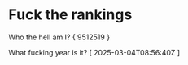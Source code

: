 # Fuck the rankings

Who the hell am I?
{ 9512519 }

What fucking year is it?
[ 2025-03-04T08:56:40Z ]
